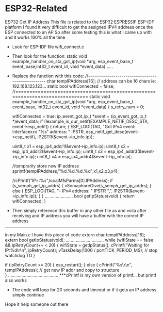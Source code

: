 # ESP32-Related
ESP32 Get IP Address
This file is related to the ESP32 ESPRESSIF ESP-IDF platform
I found it very difficult to get the assigned IPV4 address once the ESP connected to an AP
So after some testing this is what I came up with and it works 100% all the time
- Look for ESP-IDF file wifi_connect.c
- Then look for the function: static void example_handler_on_sta_got_ip(void *arg, esp_event_base_t event_base,int32_t event_id, void *event_data)......
- Replace the function with this code:
//----------------------------------------------------
char tempIPAddress[16]; // address can be 16 chars ie: 192.168.123.123...
static bool wifiConnected = false;
//=============================================================================
static void example_handler_on_sta_got_ip(void *arg, esp_event_base_t event_base,
                                          int32_t event_id, void *event_data)
{
    s_retry_num = 0;
    
    wifiConnected = true;
    ip_event_got_ip_t *event = (ip_event_got_ip_t *)event_data;
    if (!example_is_our_netif(EXAMPLE_NETIF_DESC_STA, event->esp_netif))
    {
        return;
    }
    ESP_LOGI(TAG, "Got IPv4 event: Interfacexxx \"%s\" address: " IPSTR, esp_netif_get_desc(event->esp_netif), IP2STR(&event->ip_info.ip));

    uint8_t x1 = esp_ip4_addr1(&event->ip_info.ip);
    uint8_t x2 = esp_ip4_addr2(&event->ip_info.ip);
    uint8_t x3 = esp_ip4_addr3(&event->ip_info.ip);
    uint8_t x4 = esp_ip4_addr4(&event->ip_info.ip);

    //temprarily store new IP address
    sprintf(tempIPAddress,"%d.%d.%d.%d",x1,x2,x3,x4);
    
    //cPrintf("IP=:%s",localMfsParms[0].IPAddress);
    if (s_semph_get_ip_addrs)
    {
        xSemaphoreGive(s_semph_get_ip_addrs);
    }
    else
    {
        ESP_LOGI(TAG, "- IPv4 address: " IPSTR ",", IP2STR(&event->ip_info.ip));
    }
}
.......................
bool getIpStatus(void)
{
    return  wifiConnected;
}
- Then simply reference this buffer in any other file as
and voila after receiving and IP address you will have a buffer with the correct IP address
-------------------------------------------------------------------------------------------
in my Main.c I have this piece of code
extern char tempIPAddress[16];
extern bool getIpStatus(void);
...............................
 while (wifiState == false && ipRetryCount++ < 20)
  {
      wifiState = getIpStatus();
      cPrintf("Waiting for IP:%d\r\n", ipRetryCount);
      vTaskDelay(1000 / portTICK_PERIOD_MS); // stop watchdog TO
  }

  if (ipRetryCount >= 20)
  {
      esp_restart();
  }
  else
  {
      cPrintf("%s\r\n", tempIPAddress); // get new IP addr and copy to structure          
  }
      .........................................
***cPrintf is my own version of printf... but printf also works
- The code will loop for 20 seconds and timeout or if it gets an IP address simply continue

Hope it help someone out there
